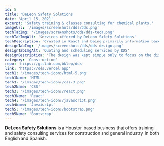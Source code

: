 ```yaml
---
id: 5
title: 'DeLeon Safety Solutions'
date: 'April 15, 2021'
excerpt: 'Safety training & classes consulting for chemical plants.'
imageUrl: '/images/screenshots/dds/dds.png'
techTabImg: '/images/screenshots/dds/dds-tech.png'
techTabImgAlt: 'Services offered by DeLeon Safety Solutions'
techDescription: 'Created in React and being primarily information based, the features are kept to a minimum. Styled with Bootstrap and utilizing Google Translate to offer more than 100+ languages to translate their services.'
designTabImg: '/images/screenshots/dds/dds-design.png'
designTabImgAlt: 'Quoting and scheduling services by DDS'
designDescription: 'The design was kept simple only to focus on the display of key information. One of the requirements was to implement a contact form to where the user can request services based on training or consulting.'
category: 'Construction'
repo: 'https://gitlab.com/bklep/dds'
link: 'https://dds.vercel.app'
tech1: '/images/tech-icons/html-5.png'
tech1Name: 'HTML'
tech2: '/images/tech-icons/css-3.png'
tech2Name: 'CSS'
tech3: '/images/tech-icons/react.png'
tech3Name: 'React'
tech4: '/images/tech-icons/javascript.png'
tech4Name: 'JavaScript'
tech5: '/images/tech-icons/bootstrap.png'
tech5Name: 'Bootstrap'
---
```


**DeLeon Safety Solutions** is a Houston based business that offers training and safety consulting services for construction and general industry, in both English and Spanish.
